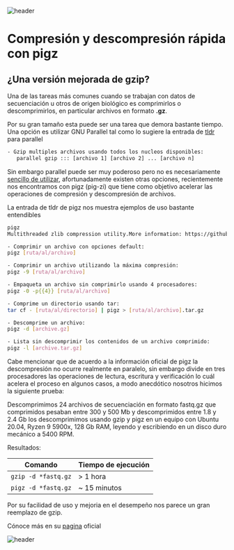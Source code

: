 
![header](/Tutoriales-IFC/assets/header.png)







# Compresión y descompresión rápida con pigz 

## ¿Una versión mejorada de gzip?

Una de las tareas más comunes cuando se trabajan con datos de secuenciación u otros de origen biológico es comprimirlos o descomprimirlos, en particular archivos en formato **.gz**.

Por su gran tamaño esta puede ser una tarea que demora bastante tiempo. Una opción es utilizar GNU Parallel tal como lo sugiere la entrada de [tldr](https://ubmi-ifc.github.io/Tutoriales-IFC/software/tldr) para parallel

```bash
- Gzip multiples archivos usando todos los nucleos disponibles:
   parallel gzip ::: [archivo 1] [archivo 2] ... [archivo n]

```

Sin embargo parallel puede ser muy poderoso pero no es necesariamente [sencillo de utilizar](https://www.gnu.org/software/parallel/parallel_tutorial.html), afortunadamente existen otras opciones, recientemente nos encontramos con pigz (pig-zi) que tiene como objetivo acelerar las operaciones de compresión y descompresión de archivos.

La entrada de tldr de pigz nos muestra ejemplos de uso bastante entendibles


```bash
pigz
Multithreaded zlib compression utility.More information: https://github.com/madler/pigz.

- Comprimir un archivo con opciones default:
pigz [ruta/al/archivo]

- Comprimir un archivo utilizando la máxima compresión:
pigz -9 [ruta/al/archivo]

- Empaqueta un archivo sin comprimirlo usando 4 procesadores:
pigz -0 -p{{4}} [ruta/al/archivo]

- Comprime un directorio usando tar:
tar cf - [ruta/al/directorio] | pigz > [ruta/al/archivo].tar.gz

- Descomprime un archivo:
pigz -d [archive.gz]

- Lista sin descomprimir los contenidos de un archivo comprimido:
pigz -l [archive.tar.gz]

```

Cabe mencionar que de acuerdo a la información oficial de pigz la descompresión no ocurre realmente en paralelo, sin embargo divide en tres procesadores las operaciones de lectura, escritura y verificación lo cuál acelera el proceso en algunos casos, a modo anecdótico nosotros hicimos la siguiente prueba:

Descomprimimos 24 archivos de secuenciación en formato fastq.gz que comprimidos pesaban entre 300 y 500 Mb y descomprimidos entre 1.8 y 2.4 Gb los descomprimimos usando gzip y pigz en un equipo con Ubuntu 20.04, Ryzen 9 5900x, 128 Gb RAM, leyendo y escribiendo en un disco duro mecánico a 5400 RPM.

Resultados:

| Comando | Tiempo de ejecución |
|---------| --------------------|
|`gzip -d *fastq.gz`| > 1 hora  |
|`pigz -d *fastq.gz`| ~ 15 minutos |


Por su facilidad de uso y mejoria en el desempeño nos parece un gran reemplazo de gzip.


Cónoce más en su [pagina](https://zlib.net/pigz/) oficial







![header](/Tutoriales-IFC/assets/header.png)

